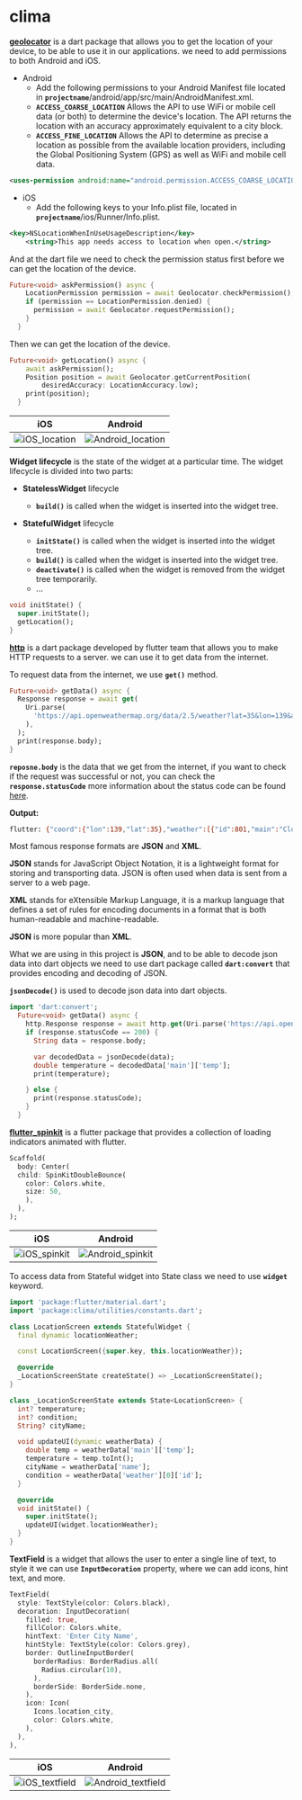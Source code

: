 # clima

**[geolocator](https://pub.dev/packages/geolocator/install)** is a dart package that allows you to get the location of your device, to be able to use it in our applications. we need to add permissions to both Android and iOS.

- Android
  - Add the following permissions to your Android Manifest file located in **`projectname`**/android/app/src/main/AndroidManifest.xml.
  - **`ACCESS_COARSE_LOCATION`** Allows the API to use WiFi or mobile cell data (or both) to determine the device's location. The API returns the location with an accuracy approximately equivalent to a city block.
  - **`ACCESS_FINE_LOCATION`** Allows the API to determine as precise a location as possible from the available location providers, including the Global Positioning System (GPS) as well as WiFi and mobile cell data.

```xml
<uses-permission android:name="android.permission.ACCESS_COARSE_LOCATION" />
```

- iOS
  - Add the following keys to your Info.plist file, located in **`projectname`**/ios/Runner/Info.plist.

```xml
<key>NSLocationWhenInUseUsageDescription</key>
    <string>This app needs access to location when open.</string>
```

And at the dart file we need to check the permission status first before we can get the location of the device.

```dart
Future<void> askPermission() async {
    LocationPermission permission = await Geolocator.checkPermission();
    if (permission == LocationPermission.denied) {
      permission = await Geolocator.requestPermission();
    }
  }
```

Then we can get the location of the device.

```dart
Future<void> getLocation() async {
    await askPermission();
    Position position = await Geolocator.getCurrentPosition(
        desiredAccuracy: LocationAccuracy.low);
    print(position);
  }
```

|iOS|Android|
|---|---|
|![iOS_location](/screenshots/iphone14ProMax_1.gif)|![Android_location](/screenshots/nexus6_1.gif)|

**Widget lifecycle** is the state of the widget at a particular time. The widget lifecycle is divided into two parts:

- **StatelessWidget** lifecycle

  - **`build()`** is called when the widget is inserted into the widget tree.

- **StatefulWidget** lifecycle

  - **`initState()`** is called when the widget is inserted into the widget tree.
  - **`build()`** is called when the widget is inserted into the widget tree.
  - **`deactivate()`** is called when the widget is removed from the widget tree temporarily.
  - ...

```dart
void initState() {
  super.initState();
  getLocation();
}
```

**[http](https://pub.dev/packages/http/install)** is a dart package developed by flutter team that allows you to make HTTP requests to a server. we can use it to get data from the internet.

To request data from the internet, we use **`get()`** method.

```dart
Future<void> getData() async {
  Response response = await get(
    Uri.parse(
      'https://api.openweathermap.org/data/2.5/weather?lat=35&lon=139&appid=22946be908043815a1407391d949a5e0',
    ),
  );
  print(response.body);
}
```

**`reposne.body`** is the data that we get from the internet, if you want to check if the request was successful or not, you can check the **`response.statusCode`** more information about the status code can be found [here](https://www.restapitutorial.com/httpstatuscodes.html).

**Output:**

```bash
flutter: {"coord":{"lon":139,"lat":35},"weather":[{"id":801,"main":"Clouds","description":"few clouds","icon":"02n"}],"base":"stations","main":{"temp":298.32,"feels_like":299.06,"temp_min":298.32,"temp_max":298.32,"pressure":1014,"humidity":83},"visibility":10000,"wind":{"speed":0.45,"deg":181,"gust":1.34},"clouds":{"all":21},"dt":1690723400,"sys":{"type":2,"id":2019346,"country":"JP","sunrise":1690660271,"sunset":1690710572},"timezone":32400,"id":1851632,"name":"Shuzenji","cod":200}
```

Most famous response formats are **JSON** and **XML**.

**JSON** stands for JavaScript Object Notation, it is a lightweight format for storing and transporting data. JSON is often used when data is sent from a server to a web page.

**XML** stands for eXtensible Markup Language, it is a markup language that defines a set of rules for encoding documents in a format that is both human-readable and machine-readable.

**JSON** is more popular than **XML**.

What we are using in this project is **JSON**, and to be able to decode json data into dart objects we need to use dart package called **`dart:convert`** that provides encoding and decoding of JSON.

**`jsonDecode()`** is used to decode json data into dart objects.

```dart
import 'dart:convert';
  Future<void> getData() async {
    http.Response response = await http.get(Uri.parse('https://api.openweathermap.org/data/2.5/weather?lat=35&lon=139&appid=22946be908043815a1407391d949a5e0'));
    if (response.statusCode == 200) {
      String data = response.body;

      var decodedData = jsonDecode(data);
      double temperature = decodedData['main']['temp'];
      print(temperature);

    } else {
      print(response.statusCode);
    }
  }
```

**[flutter_spinkit](https://pub.dev/packages/flutter_spinkit/install)** is a flutter package that provides a collection of loading indicators animated with flutter.

```dart
Scaffold(
  body: Center(
  child: SpinKitDoubleBounce(
    color: Colors.white,
    size: 50,
    ),
  ),
);
```

|iOS|Android|
|--|--|
|![iOS_spinkit](/screenshots/iphone14ProMax_2.gif)|![Android_spinkit](/screenshots/nexus6_2.gif)|

To access data from Stateful widget into State class we need to use **`widget`** keyword.

```dart
import 'package:flutter/material.dart';
import 'package:clima/utilities/constants.dart';

class LocationScreen extends StatefulWidget {
  final dynamic locationWeather;

  const LocationScreen({super.key, this.locationWeather});

  @override
  _LocationScreenState createState() => _LocationScreenState();
}

class _LocationScreenState extends State<LocationScreen> {
  int? temperature;
  int? condition;
  String? cityName;

  void updateUI(dynamic weatherData) {
    double temp = weatherData['main']['temp'];
    temperature = temp.toInt();
    cityName = weatherData['name'];
    condition = weatherData['weather'][0]['id'];
  }

  @override
  void initState() {
    super.initState();
    updateUI(widget.locationWeather);
  }
}
```

**TextField** is a widget that allows the user to enter a single line of text, to style it we can use **`InputDecoration`** property, where we can add icons, hint text, and more.

```dart
TextField(
  style: TextStyle(color: Colors.black),
  decoration: InputDecoration(
    filled: true,
    fillColor: Colors.white,
    hintText: 'Enter City Name',
    hintStyle: TextStyle(color: Colors.grey),
    border: OutlineInputBorder(
      borderRadius: BorderRadius.all(
        Radius.circular(10),
      ),
      borderSide: BorderSide.none,
    ),
    icon: Icon(
      Icons.location_city,
      color: Colors.white,
    ),
  ),
),
```

|iOS|Android|
|--|--|
|![iOS_textfield](/screenshots/iphone14ProMax_3.png)|![Android_textfield](/screenshots/nexus6_3.png)|